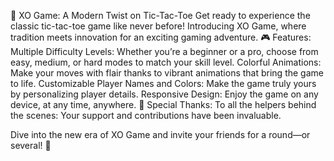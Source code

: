 🚀 XO Game: A Modern Twist on Tic-Tac-Toe
Get ready to experience the classic tic-tac-toe game like never before! Introducing XO Game, where tradition meets innovation for an exciting gaming adventure. 🎮
Features:
Multiple Difficulty Levels: Whether you’re a beginner or a pro, choose from easy, medium, or hard modes to match your skill level.
Colorful Animations: Make your moves with flair thanks to vibrant animations that bring the game to life.
Customizable Player Names and Colors: Make the game truly yours by personalizing player details.
Responsive Design: Enjoy the game on any device, at any time, anywhere.
🙌 Special Thanks:
To all the helpers behind the scenes: Your support and contributions have been invaluable.

Dive into the new era of XO Game and invite your friends for a round—or several! 🎉
